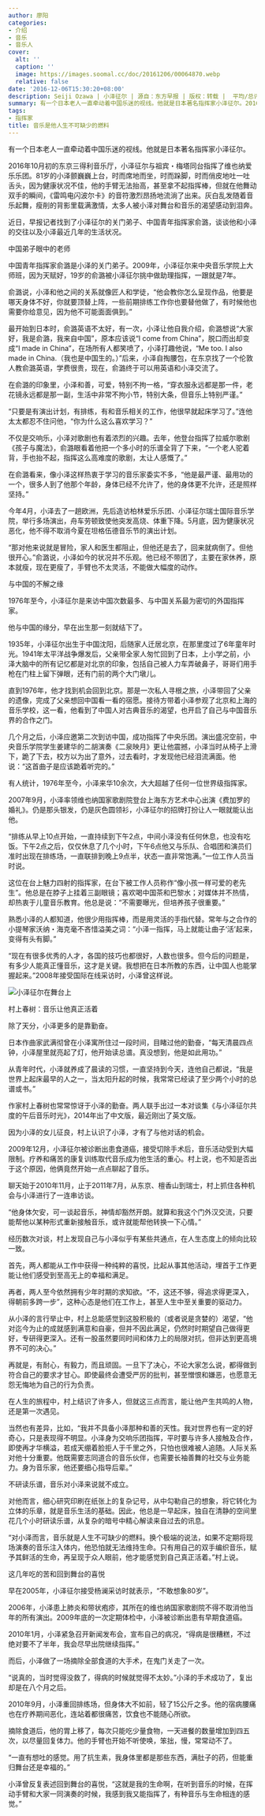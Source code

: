 ```yaml
---
author: 廖阳
categories:
- 介绍
- 音乐
- 音乐人
cover:
  alt: ''
  caption: ''
  image: https://images.soomal.cc/doc/20161206/00064870.webp
  relative: false
date: '2016-12-06T15:30:20+08:00'
description: Seiji Ozawa | 小泽征尔 | 源自：东方早报 | 版权：转载 |  平均/总评分：10.00/70
summary: 有一个日本老人一直牵动着中国乐迷的视线。他就是日本著名指挥家小泽征尔。2016年10月初的东京三得利音乐厅，小泽征尔与祖宾・梅塔同台指挥了维也纳爱乐乐团。81岁的小泽颤巍巍上台，时而席地而坐，时而跺脚，时而俏皮地吐一吐舌头，因为健康状况不佳，他的手臂无法抬高，甚至拿不起指挥棒……
tags:
- 指挥家
title: 音乐是他人生不可缺少的燃料
---
```


有一个日本老人一直牵动着中国乐迷的视线。他就是日本著名指挥家小泽征尔。

2016年10月初的东京三得利音乐厅，小泽征尔与祖宾・梅塔同台指挥了维也纳爱乐乐团。81岁的小泽颤巍巍上台，时而席地而坐，时而跺脚，时而俏皮地吐一吐舌头，因为健康状况不佳，他的手臂无法抬高，甚至拿不起指挥棒，但就在他舞动双手的瞬间，《雷鸣电闪波尔卡》的音符激烈昂扬地流淌了出来。灰白乱发随着音乐起舞，瘦削的背影里载满激情，太多人被小泽对舞台和音乐的渴望感动到泪奔。

近日，早报记者找到了小泽征尔的关门弟子、中国青年指挥家俞潞，谈谈他和小泽的交往以及小泽最近几年的生活状况。

中国弟子眼中的老师

中国青年指挥家俞潞是小泽的关门弟子。2009年，小泽征尔来中央音乐学院上大师班，因为天赋好，19岁的俞潞被小泽征尔挑中做助理指挥，一跟就是7年。

俞潞说，小泽和他之间的关系就像匠人和学徒，“他会教你怎么呈现作品，他要是哪天身体不好，你就要顶替上阵，一些前期排练工作你也要替他做了，有时候他也需要你给意见，因为他不可能面面俱到。”

最开始到日本时，俞潞英语不太好，有一次，小泽让他自我介绍，俞潞想说“大家好，我是俞潞，我来自中国”，原本应该说“I come from China”，脱口而出却变成“I made in China”，在场所有人都笑喷了，小泽打趣他说，“Me too. I also made in China.（我也是中国生的。）”后来，小泽自掏腰包，在东京找了一个伦敦人教俞潞英语，学费很贵，现在，俞潞终于可以用英语和小泽交流了。

在俞潞的印象里，小泽和善，可爱，特别不拘一格，“穿衣服永远都是那一件，老花镜永远都是那一副，生活中非常不拘小节，特别大条，但音乐上特别严谨。”

“只要是有演出计划，有排练，有和音乐相关的工作，他很早就起床学习了。”连他太太都忍不住问他，“你为什么这么喜欢学习？”

不仅是交响乐，小泽对歌剧也有着浓烈的兴趣。去年，他登台指挥了拉威尔歌剧《孩子与魔法》，俞潞眼看着他把一个多小时的乐谱全背了下来，“一个老人驼着背，手也抬不起，指挥这么高难度的歌剧，太让人感慨了。”

在俞潞看来，像小泽这样热衷于学习的音乐家委实不多，“他是最严谨、最用功的一个，很多人到了他那个年龄，身体已经不允许了，他的身体更不允许，还是照样坚持。”

今年4月，小泽去了一趟欧洲，先后造访柏林爱乐乐团、小泽征尔瑞士国际音乐学院，举行多场演出，舟车劳顿致使他突发高烧、体重下降。5月底，因为健康状况恶化，他不得不取消今夏在坦格伍德音乐节的演出计划。

“那对他来说就是冒险，家人和医生都阻止，但他还是去了，回来就病倒了。但他很开心。”俞潞说，小泽如今的状况并不乐观。他已经不带团了，主要在家休养，原本就瘦，现在更瘦了，手臂也不太灵活，不能做大幅度的动作。

与中国的不解之缘

1976年至今，小泽征尔是来访中国次数最多、与中国关系最为密切的外国指挥家。

他与中国的缘分，早在出生那一刻就结下了。

1935年，小泽征尔出生于中国沈阳，后随家人迁居北京，在那里度过了6年童年时光。1941年太平洋战争爆发后，父亲带全家人匆忙回到了日本，上小学之前，小泽大脑中的所有记忆都是对北京的印象，包括自己被人力车弄破鼻子，哥哥们用手枪在门柱上留下弹眼，还有门前的两个大门墩儿。

直到1976年，他才找到机会回到北京。那是一次私人寻根之旅，小泽带回了父亲的遗像，完成了父亲想回中国看一看的宿愿。接待方带着小泽参观了北京和上海的音乐学校，这一看，他看到了中国人对古典音乐的渴望，也开启了自己与中国音乐界的合作之门。

几个月之后，小泽应邀第二次到访中国，成功指挥了中央乐团。演出盛况空前，中央音乐学院学生姜建华的二胡演奏《二泉映月》更让他震撼，小泽当时从椅子上滑下，跪了下去，校方以为出了意外，过去看时，才发现他已经泪流满面。他说：“这首曲子是应该跪着听完的。”

有人统计，1976年至今，小泽来华10余次，大大超越了任何一位世界级指挥家。

2007年9月，小泽率领维也纳国家歌剧院登台上海东方艺术中心出演《费加罗的婚礼》。仍是那头银发，仍是灰色圆领衫，小泽征尔的招牌打扮让人一眼就能认出他。

“排练从早上10点开始，一直持续到下午2点，中间小泽没有任何休息，也没有吃饭。下午2点之后，仅仅休息了几个小时，下午6点他又与乐队、合唱团和演员们准时出现在排练场，一直联排到晚上9点半，状态一直非常饱满。”一位工作人员当时说。

这位在台上魅力四射的指挥家，在台下被工作人员称作“像小孩一样可爱的老先生”。他总是在脖子上挂着三副眼镜；喜欢喝中国茶和巴黎水；对媒体并不热情，却热衷于儿童音乐教育。他总是说：“不需要曝光，但培养孩子很重要。”

熟悉小泽的人都知道，他很少用指挥棒，而是用灵活的手指代替。常年与之合作的小提琴家沃纳・海克毫不吝惜溢美之词：“小泽一指挥，马上就能让曲子‘活’起来，变得有头有脚。”

“现在有很多优秀的人才，各国的技巧也都很好，人数也很多。但今后的问题是，有多少人能真正懂音乐，这才是关键。我想把在日本所教的东西，让中国人也能掌握起来。”2008年接受国际在线采访时，小泽曾这样说。

![小泽征尔在舞台上](https://images.soomal.cc/doc/20161206/00064870.webp)





村上春树：音乐让他真正活着

除了天分，小泽更多的是靠勤奋。

日本作曲家武满彻曾在小泽寓所住过一段时间，目睹过他的勤奋，“每天清晨四点钟，小泽屋里就亮起了灯，他开始读总谱。真没想到，他是如此用功。”

从青年时代，小泽就养成了晨读的习惯，一直坚持到今天，连他自己都说，“我是世界上起床最早的人之一，当太阳升起的时候，我常常已经读了至少两个小时的总谱或书。”

作家村上春树也常常惊讶于小泽的勤奋。两人联手出过一本对谈集《与小泽征尔共度的午后音乐时光》，2014年出了中文版，最近刚出了英文版。

因为小泽的女儿征良，村上认识了小泽，才有了与他对话的机会。

2009年12月，小泽征尔被诊断出患食道癌，接受切除手术后，音乐活动受到大幅限制。疗养和痛苦的康复训练取代音乐成为他生活的重心。村上说，也不知是否出于这个原因，他俩竟然开始一点点聊起了音乐。

聊天始于2010年11月，止于2011年7月，从东京、檀香山到瑞士，村上抓住各种机会与小泽进行了一连串访谈。

“他身体欠安，可一谈起音乐，神情却豁然开朗。就算和我这个门外汉交流，只要能帮他以某种形式重新接触音乐，或许就能帮他转换一下心情。”

经历数次对谈，村上发现自己与小泽似乎有某些共通点，在人生态度上的倾向比较一致。

首先，两人都能从工作中获得一种纯粹的喜悦，比起从事其他活动，埋首于工作更能让他们感受到至高无上的幸福和满足。

再者，两人至今依然拥有少年时期的求知欲。“不，这还不够，得追求得更深入，得朝前多跨一步”，这种心态是他们在工作上，甚至人生中至关重要的驱动力。

从小泽的言行举止中，村上总能感觉到这股积极的（或者说是贪婪的）渴望，“他对迄今为止的成就感到满意和自豪，但并不因此满足，仍然时时期望自己做得更好，专研得更深入。还有一股虽然要同时间和体力上的局限对抗，但非达到更高境界不可的决心。”

再就是，有耐心，有毅力，而且顽固。一旦下了决心，不论大家怎么说，都得做到符合自己的要求才甘心。即使最终会遭受严厉的批判，甚至憎恨和嫌恶，也愿意无怨无悔地为自己的行为负责。

在人生的旅程中，村上结识了许多人，但就这三点而言，能让他产生共鸣的人物，还是第一次遇见。

当然也有差异，比如，“我并不具备小泽那种和善的天性。我对世界也有一定的好奇心，只是表现得不明显。小泽身为交响乐团指挥，平时要与许多人接触及合作，即使再才华横溢，若成天绷着脸拒人于千里之外，只怕也很难被人追随。人际关系对他十分重要。他既需要志同道合的音乐伙伴，也需要长袖善舞的社交与业务能力。身为音乐家，他还要细心指导后辈。”

不研读乐谱，音乐对小泽来说就不成立。

对他而言，细心研究印刷在纸张上的复杂记号，从中勾勒自己的想象，将它转化为立体的乐章，就是音乐生活的基础。因此，他总是一早起床，独自在清静的空间里花几个小时研读乐谱，从复杂的暗号中精心解读来自过去的讯息。

“对小泽而言，音乐就是人生不可缺少的燃料。换个极端的说法，如果不定期将现场演奏的音乐注入体内，他恐怕就无法维持生命。只有用自己的双手编织音乐，赋予其鲜活的生命，再呈现于众人眼前，他才能感觉到自己真正活着。”村上说。

这几年吃的苦和回到舞台的喜悦

早在2005年，小泽征尔接受杨澜采访时就表示，“不敢想象80岁”。

2006年，小泽患上肺炎和带状疱疹，其所在的维也纳国家歌剧院不得不取消他当年的所有演出。2009年底的一次定期体检中，小泽被诊断出患有早期食道癌。

2010年1月，小泽紧急召开新闻发布会，宣布自己的病况，“得病是很糟糕，不过绝对要不了半年，我会尽早出院继续指挥。”

而后，小泽做了一场摘除全部食道的大手术，在鬼门关走了一次。

“说真的，当时觉得没救了，得病的时候就觉得不太妙。”小泽的手术成功了，复出却是在八个月之后。

2010年9月，小泽重回排练场，但身体大不如前，轻了15公斤之多。他的宿病腰痛也在疗养期间恶化，连站着都很痛苦，饮食也不能随心所欲。

摘除食道后，他的胃上移了，每次只能吃少量食物，一天进餐的数量增加到四五次，以尽量回复体力。他的手臂也开始不听使唤，笨拙，慢，常常动不了。

“一直有想吐的感觉。用了抗生素，我身体里都是那些东西，满肚子的药，但能重归舞台还是幸福的。”

小泽曾反复表述回到舞台的喜悦，“这就是我的生命啊，在听到音乐的时候，在挥动手臂和大家一同演奏的时候，我感到我又能指挥了，有种音乐与生命相连的感觉。”
